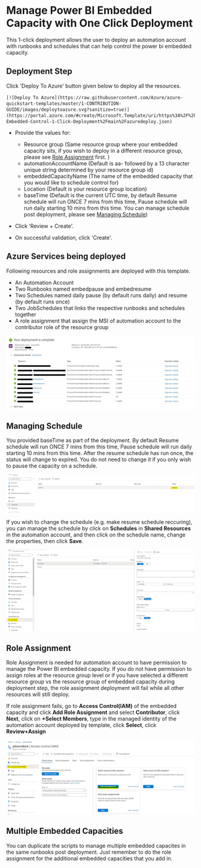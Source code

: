 # Manage Power BI Embedded Capacity with One Click Deployment 
This 1-click deployment allows the user to deploy an automation account with runbooks and schedules that can help control the power bi embedded capacity.

## Deployment Step

Click 'Deploy To Azure' button given below to deploy all the resources.

    [![Deploy To Azure](https://raw.githubusercontent.com/Azure/azure-quickstart-templates/master/1-CONTRIBUTION-GUIDE/images/deploytoazure.svg?sanitize=true)](https://portal.azure.com/#create/Microsoft.Template/uri/https%3A%2F%2Fraw.githubusercontent.com%2Flipinght%2FPBI-Embedded-Control-1-Click-Deployment%2Fmain%2Fazuredeploy.json)

   - Provide the values for:

     - Resource group (Same resource group where your embedded capacity sits, if you wish to deploy in a different resource group, please see [Role Assignment](https://github.com/lipinght/PBI-Embedded-Control-1-Click-Deployment/blob/main/README.md##Role-Assignment) first. )
     - automationAccountName (Default is aa- followed by a 13 character unique string determined by your resource group id)
     - embeddedCapacityName (The name of the embedded capacity that you would like to schedule control for)
     - Location (Default is your resource group location)
     - baseTime (Default is the current UTC time, by default Resume schedule will run ONCE 7 mins from this time, Pause schedule will run daily starting 10 mins from this time. You can manage schedule post deployment, please see [Managing Schedule](https://github.com/lipinght/PBI-Embedded-Control-1-Click-Deployment/blob/main/README.md##Managing-Schedule))

   - Click 'Review + Create'.
   - On successful validation, click 'Create'.

## Azure Services being deployed

Following resources and role assignments are deployed with this template.

- An Automation Account 
- Two Runbooks named embedpause and embedresume
- Two Schedules named daily pause (by default runs daily) and resume (by default runs once) 
- Two JobSchedules that links the respective runbooks and schedules together
- A role assignment that assign the MSI of automation account to the contributor role of the resource group

![deployment.jpg](images/deployment.jpg)

## Managing Schedule

You provided baseTime as part of the deployment. By default Resume schedule will run ONCE 7 mins from this time, Pause schedule will run daily starting 10 mins from this time. After the resume schedule has run once, the status will change to expired. You do not need to change it if you only wish to pause the capacity on a schedule.

![status.jpg](images/status.jpg)

If you wish to change the schedule (e.g. make resume schedule reccuring), you can manage the schedule by click on **Schedules** in **Shared Resources** in the automation account, and then click on the schedule name, change the properties, then click **Save**.

![schedule.jpg](images/schedule.jpg)


## Role Assignment 

Role Assignment is needed for automation account to have permission to manage the Power BI embedded capacity. If you do not have permission to assign roles at the resource group level or if you have selected a different resource group vs the resource group of embedded capacity during deployment step, the role assignment deployment will fail while all other resources will still deploy. 

If role assignment fails, go to **Access Control(IAM)** of the embedded capacity and click **Add Role Assignment** and select **Contributor**, click **Next**, click on **+Select Members**, type in the managed identity of the automation account deployed by template, click **Select**, click **Review+Assign**

![role.jpg](images/role.jpg)

## Multiple Embedded Capacities

You can duplicate the scripts to manage multiple embedded capacites in the same runbooks post deployment. Just remember to do the role assignment for the additional embedded capacities that you add in. 